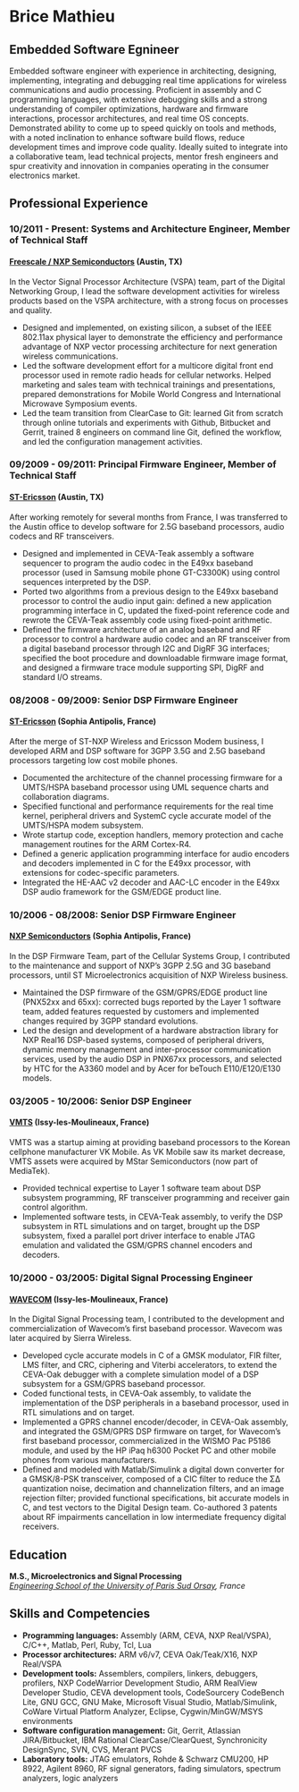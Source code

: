 # Brice Mathieu

## Embedded Software Egnineer

Embedded software engineer with experience in architecting, designing, implementing, integrating and debugging real time applications for wireless communications and audio processing. Proficient in assembly and C programming languages, with extensive debugging skills and a strong understanding of compiler optimizations, hardware and firmware interactions, processor architectures, and real time OS concepts. Demonstrated ability to come up to speed quickly on tools and methods, with a noted inclination to enhance software build flows, reduce development times and improve code quality. Ideally suited to integrate into a collaborative team, lead technical projects, mentor fresh engineers and spur creativity and innovation in companies operating in the consumer electronics market.

## Professional Experience

### 10/2011 - Present: Systems and Architecture Engineer, Member of Technical Staff

#### [Freescale / NXP Semiconductors](https://www.nxp.com) (Austin, TX)

In the Vector Signal Processor Architecture (VSPA) team, part of the Digital Networking Group, I lead the software development activities for wireless products based on the VSPA architecture, with a strong focus on processes and quality.

- Designed and implemented, on existing silicon, a subset of the IEEE 802.11ax physical layer to demonstrate the efficiency and performance advantage of NXP vector processing architecture for next generation wireless communications.
- Led the software development effort for a multicore digital front end processor used in remote radio heads for cellular networks. Helped marketing and sales team with technical trainings and presentations, prepared demonstrations for Mobile World Congress and International Microwave Symposium events.
- Led the team transition from ClearCase to Git: learned Git from scratch through online tutorials and experiments with Github, Bitbucket and Gerrit, trained 8 engineers on command line Git, defined the workflow, and led the configuration management activities.

### 09/2009 - 09/2011: Principal Firmware Engineer, Member of Technical Staff

#### [ST-Ericsson](https://www.stericsson.com) (Austin, TX)

After working remotely for several months from France, I was transferred to the Austin office to develop software for 2.5G baseband processors, audio codecs and RF transceivers.

- Designed and implemented in CEVA-Teak assembly a software sequencer to program the audio codec in the E49xx baseband processor (used in Samsung mobile phone GT-C3300K) using control sequences interpreted by the DSP.
- Ported two algorithms from a previous design to the E49xx baseband processor to control the audio input gain: defined a new application programming interface in C, updated the fixed-point reference code and rewrote the CEVA-Teak assembly code using fixed-point arithmetic.
- Defined the firmware architecture of an analog baseband and RF processor to control a hardware audio codec and an RF transceiver from a digital baseband processor through I2C and DigRF 3G interfaces; specified the boot procedure and downloadable firmware image format, and designed a firmware trace module supporting SPI, DigRF and standard I/O streams.

### 08/2008 - 09/2009: Senior DSP Firmware Engineer

#### [ST-Ericsson](https://www.stericsson.com) (Sophia Antipolis, France)

After the merge of ST-NXP Wireless and Ericsson Modem business, I developed ARM and DSP software for 3GPP 3.5G and 2.5G baseband processors targeting low cost mobile phones.

- Documented the architecture of the channel processing firmware for a UMTS/HSPA baseband processor using UML sequence charts and collaboration diagrams.
- Specified functional and performance requirements for the real time kernel, peripheral drivers and SystemC cycle accurate model of the UMTS/HSPA modem subsystem.
- Wrote startup code, exception handlers, memory protection and cache management routines for the ARM Cortex-R4.
- Defined a generic application programming interface for audio encoders and decoders implemented in C for the E49xx processor, with extensions for codec-specific parameters.
- Integrated the HE-AAC v2 decoder and AAC-LC encoder in the E49xx DSP audio framework for the GSM/EDGE product line.

### 10/2006 - 08/2008: Senior DSP Firmware Engineer

#### [NXP Semiconductors](https://www.nxp.com) (Sophia Antipolis, France)

In the DSP Firmware Team, part of the Cellular Systems Group, I contributed to the maintenance and support of NXP’s 3GPP 2.5G and 3G baseband processors, until ST Microelectronics acquisition of NXP Wireless business.

- Maintained the DSP firmware of the GSM/GPRS/EDGE product line (PNX52xx and 65xx): corrected bugs reported by the Layer 1 software team, added features requested by customers and implemented changes required by 3GPP standard evolutions.
- Led the design and development of a hardware abstraction library for NXP Real16 DSP-based systems, composed of peripheral drivers, dynamic memory management and inter-processor communication services, used by the audio DSP in PNX67xx processors, and selected by HTC for the A3360 model and by Acer for beTouch E110/E120/E130 models.

### 03/2005 - 10/2006: Senior DSP Engineer

#### [VMTS](https://en.wikipedia.org/wiki/VK_Mobile) (Issy-les-Moulineaux, France)

VMTS was a startup aiming at providing baseband processors to the Korean cellphone manufacturer VK Mobile. As VK Mobile saw its market decrease, VMTS assets were acquired by MStar Semiconductors (now part of MediaTek).

- Provided technical expertise to Layer 1 software team about DSP subsystem programming, RF transceiver programming and receiver gain control algorithm.
- Implemented software tests, in CEVA-Teak assembly, to verify the DSP subsystem in RTL simulations and on target, brought up the DSP subsystem, fixed a parallel port driver interface to enable JTAG emulation and validated the GSM/GPRS channel encoders and decoders.

### 10/2000 - 03/2005: Digital Signal Processing Engineer

#### [WAVECOM](https://www.sierrawireless.com) (Issy-les-Moulineaux, France)

In the Digital Signal Processing team, I contributed to the development and commercialization of Wavecom’s first baseband processor. Wavecom was later acquired by Sierra Wireless.

- Developed cycle accurate models in C of a GMSK modulator, FIR filter, LMS filter, and CRC, ciphering and Viterbi accelerators, to extend the CEVA-Oak debugger with a complete simulation model of a DSP subsystem for a GSM/GPRS baseband processor.
- Coded functional tests, in CEVA-Oak assembly, to validate the implementation of the DSP peripherals in a baseband processor, used in RTL simulations and on target.
- Implemented a GPRS channel encoder/decoder, in CEVA-Oak assembly, and integrated the GSM/GPRS DSP firmware on target, for Wavecom’s first baseband processor, commercialized in the WISMO Pac P5186 module, and used by the HP iPaq h6300 Pocket PC and other mobile phones from various manufacturers.
- Defined and modeled with Matlab/Simulink a digital down converter for a GMSK/8-PSK transceiver, composed of a CIC filter to reduce the ΣΔ quantization noise, decimation and channelization filters, and an image rejection filter; provided functional specifications, bit accurate models in C, and test vectors to the Digital Design team. Co-authored 3 patents about RF impairments cancellation in low intermediate frequency digital receivers.

## Education

**M.S., Microelectronics and Signal Processing**  
*[Engineering School of the University of Paris Sud Orsay](http://www.u-psud.fr/en/university/schools/school-of-engineering.html), France*

## Skills and Competencies

- **Programming languages:** Assembly (ARM, CEVA, NXP Real/VSPA), C/C++, Matlab, Perl, Ruby, Tcl, Lua
- **Processor architectures:** ARM v6/v7, CEVA Oak/Teak/X16, NXP Real/VSPA
- **Development tools:** Assemblers, compilers, linkers, debuggers, profilers, NXP CodeWarrior Development Studio, ARM RealView Developer Studio, CEVA development tools, CodeSourcery CodeBench Lite, GNU GCC, GNU Make, Microsoft Visual Studio, Matlab/Simulink, CoWare Virtual Platform Analyzer, Eclipse, Cygwin/MinGW/MSYS environments
- **Software configuration management:** Git, Gerrit, Atlassian JIRA/Bitbucket, IBM Rational ClearCase/ClearQuest, Synchronicity DesignSync, SVN, CVS, Merant PVCS
- **Laboratory tools:** JTAG emulators, Rohde & Schwarz CMU200, HP 8922, Agilent 8960, RF signal generators, fading simulators, spectrum analyzers, logic analyzers
